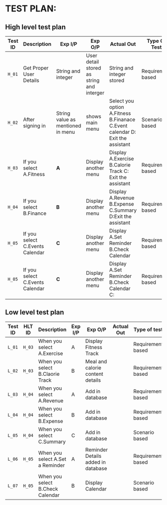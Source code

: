 # TEST PLAN:

## High level test plan

| **Test ID** | **Description**                                              | **Exp I/P** | **Exp O/P** | **Actual Out** |**Type Of Test**  |    
|-------------|--------------------------------------------------------------|------------|-------------|----------------|------------------|
|  `H_01`       |Get Proper User Details |  String and integer | User detail stored as string and interger|String and integer stored|Requirement based |
|  `H_02`       |After signing in| String value as mentioned in menu |shows main menu |Select you option A.Fitness B.Finanace C.Event calendar D: Exit the assistant |Scenario based |
|`H_03`  | If you select A.Fitness |**A**|Display another menu |Display A.Exercise B.Calorie Track C: Exit the assistant | Requirement based|
|`H_04`  | If you select B.Finance |**B**|Display another menu |Display A.Revenue B.Expense C.Summary D:Exit the assistant  | Requirement based|
|`H_05`  | If you select C.Events Calendar |**C**| Display another menu| Display A.Set Reminder B.Check Calendar | Requirement based|
|`H_05`  | If you select C.Events Calendar |**C**| Display another menu| Display A.Set Reminder B.Check Calendar C: | Requirement based|

## Low level test plan

|**Test ID** | **HLT ID** | **Description** | **Exp I/P** | **Exp O/P** | **Actual Out** | **Type of test**|
|--------|--------|-------------|---------|---------|------------|-------------|
|`L_01`  |`H_03`  | When you select A.Exercise |A| Display Fitness Track |  | Requirement based|
|`L_02` | `H_03` | When you select B.Claorie Track |B| Meal and calorie content details| | Requirement based|
|`L_03` | `H_04` | When you select A.Revenue |A| Add in database| | Requirement based|
|`L_04` | `H_04` | When you select B.Expense |B| Add in database| | Requirement based|
|`L_05` | `H_04` | When you select C.Summary |C| Add in database| | Scenario based|
|`L_06` | `H_05` | When you select A.Set a Reminder |A| Reminder Details added in database| | Requirement based|
|`L_07` | `H_05` | When you select B.Check Calendar |B| Display Calendar| | Scenario based|
